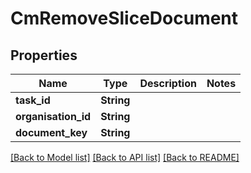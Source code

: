 # CmRemoveSliceDocument

## Properties

Name | Type | Description | Notes
------------ | ------------- | ------------- | -------------
**task_id** | **String** |  | 
**organisation_id** | **String** |  | 
**document_key** | **String** |  | 

[[Back to Model list]](../README.md#documentation-for-models) [[Back to API list]](../README.md#documentation-for-api-endpoints) [[Back to README]](../README.md)


